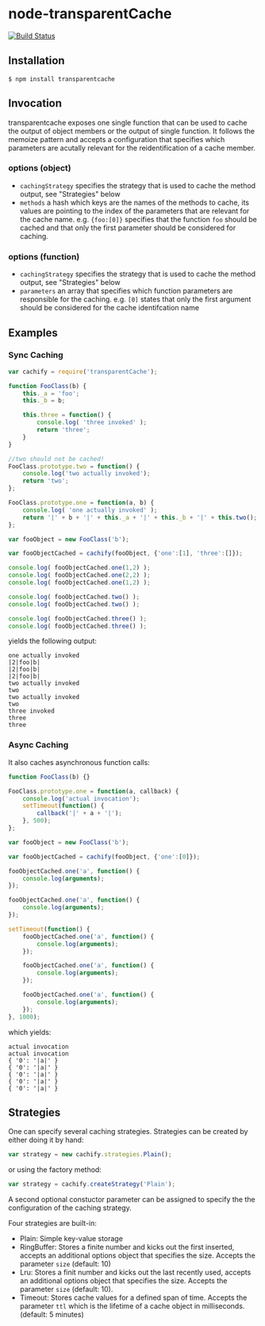 # node-transparentCache

[![Build Status](https://travis-ci.org/zaphod1984/node-transparentCache.png)](https://travis-ci.org/zaphod1984/node-transparentCache)

## Installation

```$ npm install transparentcache```



## Invocation

transparentcache exposes one single function that can be used to cache the output of object members or the output of single function.
It follows the memoize pattern and accepts a configuration that specifies which parameters are acutally relevant for the reidentification of a cache member.

### options (object)

* `cachingStrategy` specifies the strategy that is used to cache the method output, see "Strategies" below
* `methods` a hash which keys are the names of the methods to cache, its values are pointing to the index of the parameters that are relevant for the cache name. e.g. `{foo:[0]}` specifies that the function `foo` should be cached and that only the first parameter should be considered for caching.

### options (function)

* `cachingStrategy` specifies the strategy that is used to cache the method output, see "Strategies" below
* `parameters` an array that specifies which function parameters are responsible for the caching. e.g. `[0]` states that only the first argument should be considered for the cache identifcation name

## Examples

### Sync Caching

```javascript
var cachify = require('transparentCache');

function FooClass(b) {
    this._a = 'foo';
    this._b = b;

    this.three = function() {
        console.log( 'three invoked' );
        return 'three';
    }
}

//two should not be cached!
FooClass.prototype.two = function() {
    console.log('two actually invoked');
    return 'two';
};

FooClass.prototype.one = function(a, b) {
    console.log( 'one actually invoked' );
    return '|' + b + '|' + this._a + '|' + this._b + '|' + this.two();
};

var fooObject = new FooClass('b');

var fooObjectCached = cachify(fooObject, {'one':[1], 'three':[]});

console.log( fooObjectCached.one(1,2) );
console.log( fooObjectCached.one(2,2) );
console.log( fooObjectCached.one(1,2) );

console.log( fooObjectCached.two() );
console.log( fooObjectCached.two() );

console.log( fooObjectCached.three() );
console.log( fooObjectCached.three() );
```

yields the following output:
```
one actually invoked
|2|foo|b|
|2|foo|b|
|2|foo|b|
two actually invoked
two
two actually invoked
two
three invoked
three
three
```

### Async Caching

It also caches asynchronous function calls:
```javascript
function FooClass(b) {}

FooClass.prototype.one = function(a, callback) {
    console.log('actual invocation');
    setTimeout(function() {
        callback('|' + a + '|');
    }, 500);
};

var fooObject = new FooClass('b');

var fooObjectCached = cachify(fooObject, {'one':[0]});

fooObjectCached.one('a', function() {
    console.log(arguments);
});

fooObjectCached.one('a', function() {
    console.log(arguments);
});

setTimeout(function() {
    fooObjectCached.one('a', function() {
        console.log(arguments);
    });

    fooObjectCached.one('a', function() {
        console.log(arguments);
    });

    fooObjectCached.one('a', function() {
        console.log(arguments);
    });
}, 1000);
```

which yields:
```
actual invocation
actual invocation
{ '0': '|a|' }
{ '0': '|a|' }
{ '0': '|a|' }
{ '0': '|a|' }
{ '0': '|a|' }
```

## Strategies

One can specify several caching strategies.
Strategies can be created by either doing it by hand:
```javascript
var strategy = new cachify.strategies.Plain();
```

or using the factory method:
```javascript
var strategy = cachify.createStrategy('Plain');
```

A second optional constuctor parameter can be assigned to specify the the configuration of the caching strategy.

Four strategies are built-in:
* Plain: Simple key-value storage
* RingBuffer: Stores a finite number and kicks out the first inserted, accepts an additional options object that specifies the size. Accepts the parameter `size` (default: 10)
* Lru: Stores a finit number and kicks out the last recently used, accepts an additional options object that specifies the size. Accepts the parameter `size` (default: 10).
* Timeout: Stores cache values for a defined span of time. Accepts the parameter `ttl` which is the lifetime of a cache object in milliseconds. (default: 5 minutes)
